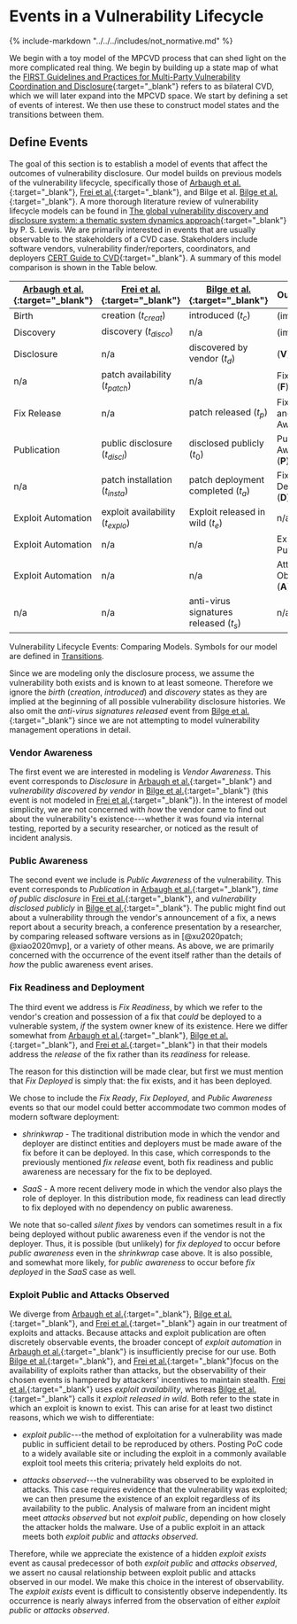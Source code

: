 # Events in a Vulnerability Lifecycle

{% include-markdown "../../../includes/not_normative.md" %}

We begin with a toy model of the MPCVD process that can shed light on the more
complicated real thing. We begin by building up a state map of what the
[FIRST Guidelines and Practices for Multi-Party Vulnerability Coordination and Disclosure](https://www.first.org/global/sigs/vulnerability-coordination/multiparty/guidelines-v1.1){:target="_blank"}
refers to as bilateral CVD, which we will later expand into the MPCVD space.
We start by defining a set of events of interest.
We then use these to construct model states and the transitions between them.

## Define Events

The goal of this section is to establish a model of events that affect
the outcomes of vulnerability disclosure. Our model builds on previous
models of the vulnerability lifecycle, specifically those of
[Arbaugh et al.](https://doi.org/10.1109/2.889093){:target="_blank"},
[Frei et al.](http://dx.doi.org/10.1007/978-1-4419-6967-5_6){:target="_blank"}, and
Bilge et al. [Bilge et al.](https://doi.org/10.1145/2382196.2382284){:target="_blank"}.
A more thorough literature review of
vulnerability lifecycle models can be found in
[The global vulnerability discovery and disclosure system: a thematic system dynamics approach](http://dspace.lib.cranfield.ac.uk/handle/1826/12665){:target="_blank"}
by P. S. Lewis.
We are primarily interested in events that are usually observable to the
stakeholders of a CVD case. Stakeholders include software
vendors, vulnerability finder/reporters, coordinators, and
deployers [CERT Guide to CVD](https://certcc.github.io/CERT-Guide-to-CVD){:target="_blank"}. A summary of this model comparison is
shown in the Table below.

| [Arbaugh et al.](https://doi.org/10.1109/2.889093){:target="_blank"} | [Frei et al.](http://dx.doi.org/10.1007/978-1-4419-6967-5_6){:target="_blank"} | [Bilge et al.](https://doi.org/10.1145/2382196.2382284){:target="_blank"} | Our Model |
| ----------------------------------- |--------------------------------------------------------------| ------------------------------- | --------- |
| Birth                               | creation ($t_{creat}$)                                       | introduced ($t_c$)              | (implied) |
| Discovery                           | discovery ($t_{disco}$)                                      | n/a                             | (implied) |
| Disclosure                          | n/a                                                          | discovered by vendor ($t_d$)    | ($\mathbf{V}$) |
| n/a | patch availability ($t_{patch}$)                             | n/a | Fix Ready ($\mathbf{F}$) |
| Fix Release | n/a                                                          | patch released ($t_p$) | Fix Ready and Public Awareness |
| Publication | public disclosure ($t_{discl}$)                              | disclosed publicly ($t_0$) | Public Awareness ($\mathbf{P}$) |
| n/a | patch installation ($t_{insta}$)                             | patch deployment completed ($t_a$) | Fix Deployed ($\mathbf{D}$) |
| Exploit Automation | exploit availability ($t_{explo}$)                           | Exploit released in wild ($t_e$) | n/a |
| Exploit Automation | n/a                                                          | n/a | Exploit Public ($\mathbf{X}$) |
| Exploit Automation | n/a                                                          | n/a | Attacks Observed ($\mathbf{A}$) |
| n/a | n/a                                                          | anti-virus signatures released ($t_s$) | n/a |

Vulnerability Lifecycle Events: Comparing Models. Symbols for our model are defined in
[Transitions](transitions.md).

Since we are modeling only the disclosure process, we assume the
vulnerability both exists and is known to at least someone. Therefore we
ignore the *birth* (*creation*, *introduced*) and *discovery* states as
they are implied at the beginning of all possible vulnerability
disclosure histories. We also omit the *anti-virus signatures released*
event from [Bilge et al.](https://doi.org/10.1145/2382196.2382284){:target="_blank"} since we are not attempting to model
vulnerability management operations in detail.

### Vendor Awareness

The first event we are interested in modeling is *Vendor Awareness*.
This event corresponds to *Disclosure* in [Arbaugh et al.](https://doi.org/10.1109/2.889093){:target="_blank"} and
*vulnerability discovered by vendor* in [Bilge et al.](https://doi.org/10.1145/2382196.2382284){:target="_blank"} (this event
is not modeled in [Frei et al.](http://dx.doi.org/10.1007/978-1-4419-6967-5_6){:target="_blank"}). In the interest of model
simplicity, we are not concerned with *how* the vendor came to find out
about the vulnerability's existence---whether it was found via internal
testing, reported by a security researcher, or noticed as the result of
incident analysis.

### Public Awareness

The second event we include is *Public Awareness* of the vulnerability.
This event corresponds to *Publication* in [Arbaugh et al.](https://doi.org/10.1109/2.889093){:target="_blank"}, *time
of public disclosure* in [Frei et al.](http://dx.doi.org/10.1007/978-1-4419-6967-5_6){:target="_blank"}, and *vulnerability
disclosed publicly* in [Bilge et al.](https://doi.org/10.1145/2382196.2382284){:target="_blank"}. The public might find out
about a vulnerability through the vendor's announcement of a fix, a news
report about a security breach, a conference presentation by a
researcher, by comparing released software versions as
in [@xu2020patch; @xiao2020mvp], or a variety of other means. As above,
we are primarily concerned with the occurrence of the event itself
rather than the details of *how* the public awareness event arises.

### Fix Readiness and Deployment

The third event we address is *Fix Readiness*, by which we refer to the
vendor's creation and possession of a fix that *could* be deployed to a
vulnerable system, *if* the system owner knew of its existence. Here we
differ somewhat from [Arbaugh et al.](https://doi.org/10.1109/2.889093){:target="_blank"},
[Bilge et al.](https://doi.org/10.1145/2382196.2382284){:target="_blank"}, and [Frei et al.](http://dx.doi.org/10.1007/978-1-4419-6967-5_6){:target="_blank"}
in that
their models address the *release* of the fix rather than its *readiness* for release.

The reason for this distinction will be made clear, but first we must
mention that *Fix Deployed* is simply that: the fix exists, and it has
been deployed.

We chose to include the *Fix Ready*, *Fix Deployed*, and *Public
Awareness* events so that our model could better accommodate two common
modes of modern software deployment:

- *shrinkwrap* - The traditional distribution mode in which the vendor
    and deployer are distinct entities and deployers must be made aware
    of the fix before it can be deployed. In this case, which
    corresponds to the previously mentioned *fix release* event, both
    fix readiness and public awareness are necessary for the fix to be
    deployed.

- *SaaS* - A more recent delivery mode in which the vendor also plays
    the role of deployer. In this distribution mode, fix readiness can
    lead directly to fix deployed with no dependency on public
    awareness.

We note that so-called *silent fixes* by vendors can sometimes result in
a fix being deployed without public awareness even if the vendor is not
the deployer. Thus, it is possible (but unlikely) for *fix deployed* to
occur before *public awareness* even in the *shrinkwrap* case above. It
is also possible, and somewhat more likely, for *public awareness* to
occur before *fix deployed* in the *SaaS* case as well.

### Exploit Public and Attacks Observed

We diverge
from
[Arbaugh et al.](https://doi.org/10.1109/2.889093){:target="_blank"},
[Bilge et al.](https://doi.org/10.1145/2382196.2382284){:target="_blank"}, and [Frei et al.](http://dx.doi.org/10.1007/978-1-4419-6967-5_6){:target="_blank"}
again in
our treatment of exploits and attacks. Because attacks and exploit
publication are often discretely observable events, the broader concept
of *exploit automation* in [Arbaugh et al.](https://doi.org/10.1109/2.889093){:target="_blank"} is insufficiently
precise for our use. Both
[Bilge et al.](https://doi.org/10.1145/2382196.2382284){:target="_blank"}, and [Frei et al.](http://dx.doi.org/10.1007/978-1-4419-6967-5_6){:target="_blank"}focus on
the availability of exploits rather than attacks, but the observability
of their chosen events is hampered by attackers' incentives to maintain
stealth. [Frei et al.](http://dx.doi.org/10.1007/978-1-4419-6967-5_6){:target="_blank"} uses *exploit availability*,
whereas [Bilge et al.](https://doi.org/10.1145/2382196.2382284){:target="_blank"} calls it *exploit released in
wild*. Both refer to the state in which an exploit is known to exist.
This can arise for at least two distinct reasons, which we wish to
differentiate:

- *exploit public*---the method of exploitation for a vulnerability
    was made public in sufficient detail to be reproduced by others.
    Posting PoC
    code to a widely available site or including the exploit in a
    commonly available exploit tool meets this criteria; privately held
    exploits do not.

- *attacks observed*---the vulnerability was observed to be exploited
    in attacks. This case requires evidence that the vulnerability was
    exploited; we can then presume the existence of an exploit
    regardless of its availability to the public. Analysis of malware
    from an incident might meet *attacks observed* but not *exploit
    public*, depending on how closely the attacker holds the malware.
    Use of a public exploit in an attack meets both *exploit public* and
    *attacks observed*.

Therefore, while we appreciate the existence of a hidden *exploit
exists* event as causal predecessor of both *exploit public* and
*attacks observed*, we assert no causal relationship between exploit
public and attacks observed in our model. We make this choice in the
interest of observability. The *exploit exists* event is difficult to
consistently observe independently. Its occurrence is nearly always
inferred from the observation of either *exploit public* or *attacks
observed*.
